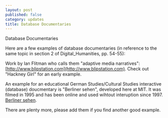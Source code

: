 ```yaml
---
layout: post
published: false
category: updates
title: Database Documentaries
---
```

Database Documentaries

Here are a few examples of database documentaries (in reference to the same topic in section 2 of Digital_Humanities, pp. 54-55):

Work by Ian Flitman who calls them "adaptive media narratives": [http://www.blipstation.com](http://www.blipstation.com). Check out "Hackney Girl" for an early example.

An example for an educational German Studies/Cultural Studies interactive (database) doucmentary is "Berliner sehen", developed here at MIT. It was filmed in 1995 and has been online and used wihtout interuption since 1997. [Berliner sehen](http://berlinersehen.mit.edu).

There are plenty more, please add them if you find another good example.
